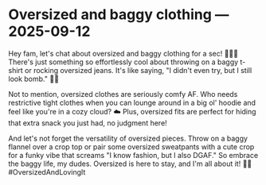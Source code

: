 # Oversized and baggy clothing — 2025-09-12

Hey fam, let's chat about oversized and baggy clothing for a sec! 💁🏽‍♀️ There's just something so effortlessly cool about throwing on a baggy t-shirt or rocking oversized jeans. It's like saying, "I didn't even try, but I still look bomb." 🙌🏾

Not to mention, oversized clothes are seriously comfy AF. Who needs restrictive tight clothes when you can lounge around in a big ol' hoodie and feel like you're in a cozy cloud? ☁️ Plus, oversized fits are perfect for hiding that extra snack you just had, no judgment here!

And let's not forget the versatility of oversized pieces. Throw on a baggy flannel over a crop top or pair some oversized sweatpants with a cute crop for a funky vibe that screams "I know fashion, but I also DGAF." So embrace the baggy life, my dudes. Oversized is here to stay, and I'm all about it! 💅🏽 #OversizedAndLovingIt
